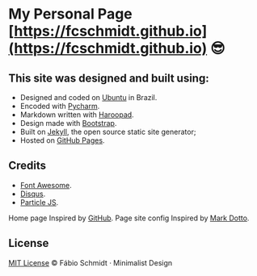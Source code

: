 # My Personal Page [https://fcschmidt.github.io](https://fcschmidt.github.io) :sunglasses:


## This site was designed and built using:
- Designed and coded on [Ubuntu](http://getbootstrap.com/) in Brazil.
- Encoded with [Pycharm](https://www.jetbrains.com/pycharm/).
- Markdown written with [Haroopad](http://pad.haroopress.com/).
- Design made with [Bootstrap](http://getbootstrap.com/).
- Built on [Jekyll](http://jekyllrb.com/), the open source static site generator;
- Hosted on [GitHub Pages](https://pages.github.com/).

## Credits
- [Font Awesome](http://fontawesome.io/).
- [Disqus](https://disqus.com/).
- [Particle JS](http://github.com/VincentGarreau/particles.js).

Home page Inspired by [GitHub](https://github.com/).
Page site config Inspired by [Mark Dotto](http://markdotto.com/about/).

## License
[MIT License](https://opensource.org/licenses/MIT) © Fábio Schmidt &middot; Minimalist Design

